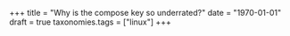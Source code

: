 +++
title = "Why is the compose key so underrated?"
date = "1970-01-01"
draft = true
taxonomies.tags = ["linux"]
+++

<!-- more -->

